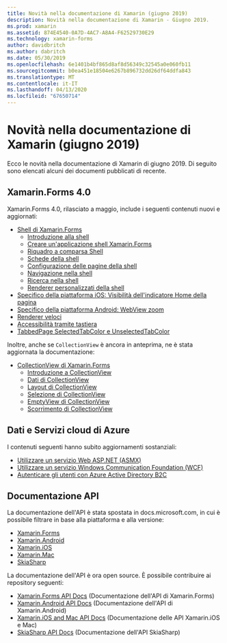 ```yaml
---
title: Novità nella documentazione di Xamarin (giugno 2019)
description: Novità nella documentazione di Xamarin - Giugno 2019.
ms.prod: xamarin
ms.assetid: 874E4540-0A7D-4AC7-A8A4-F62529730E29
ms.technology: xamarin-forms
author: davidbritch
ms.author: dabritch
ms.date: 05/30/2019
ms.openlocfilehash: 6e1401b4bf865d8af8d56349c32545a0e060fb11
ms.sourcegitcommit: b0ea451e18504e6267b896732dd26df64ddfa843
ms.translationtype: MT
ms.contentlocale: it-IT
ms.lasthandoff: 04/13/2020
ms.locfileid: "67650714"
---
```

# <a name="xamarin-docs-whats-new-june-2019"></a>Novità nella documentazione di Xamarin (giugno 2019)

Ecco le novità nella documentazione di Xamarin di giugno 2019. Di seguito sono elencati alcuni dei documenti pubblicati di recente.

## <a name="xamarinforms-40"></a>Xamarin.Forms 4.0

Xamarin.Forms 4.0, rilasciato a maggio, include i seguenti contenuti nuovi e aggiornati:

- [Shell di Xamarin.Forms](~/xamarin-forms/app-fundamentals/shell/index.md)
  - [Introduzione alla shell](~/xamarin-forms/app-fundamentals/shell/introduction.md)
  - [Creare un'applicazione shell Xamarin.Forms](~/xamarin-forms/app-fundamentals/shell/create.md)
  - [Riquadro a comparsa Shell](~/xamarin-forms/app-fundamentals/shell/flyout.md)
  - [Schede della shell](~/xamarin-forms/app-fundamentals/shell/tabs.md)
  - [Configurazione delle pagine della shell](~/xamarin-forms/app-fundamentals/shell/configuration.md)
  - [Navigazione nella shell](~/xamarin-forms/app-fundamentals/shell/navigation.md)
  - [Ricerca nella shell](~/xamarin-forms/app-fundamentals/shell/search.md)
  - [Renderer personalizzati della shell](~/xamarin-forms/app-fundamentals/shell/customrenderers.md)
- [Specifico della piattaforma iOS: Visibilità dell'indicatore Home della pagina](~/xamarin-forms/platform/ios/page-home-indicator.md)
- [Specifico della piattaforma Android: WebView zoom](~/xamarin-forms/platform/android/webview-zoom-controls.md)
- [Renderer veloci](~/xamarin-forms/internals/fast-renderers.md)
- [Accessibilità tramite tastiera](~/xamarin-forms/app-fundamentals/accessibility/keyboard.md)
- [TabbedPage SelectedTabColor e UnselectedTabColor](~/xamarin-forms/app-fundamentals/navigation/tabbed-page.md)

Inoltre, anche se `CollectionView` è ancora in anteprima, ne è stata aggiornata la documentazione:

- [CollectionView di Xamarin.Forms](~/xamarin-forms/user-interface/collectionview/index.md)
  - [Introduzione a CollectionView](~/xamarin-forms/user-interface/collectionview/introduction.md)
  - [Dati di CollectionView](~/xamarin-forms/user-interface/collectionview/populate-data.md)
  - [Layout di CollectionView](~/xamarin-forms/user-interface/collectionview/layout.md)
  - [Selezione di CollectionView](~/xamarin-forms/user-interface/collectionview/selection.md)
  - [EmptyView di CollectionView](~/xamarin-forms/user-interface/collectionview/emptyview.md)
  - [Scorrimento di CollectionView](~/xamarin-forms/user-interface/collectionview/scrolling.md)

## <a name="data--azure-cloud-services"></a>Dati e Servizi cloud di Azure

I contenuti seguenti hanno subito aggiornamenti sostanziali:

- [Utilizzare un servizio Web ASP.NET (ASMX)](~/xamarin-forms/data-cloud/web-services/asmx.md)
- [Utilizzare un servizio Windows Communication Foundation (WCF)](~/xamarin-forms/data-cloud/web-services/wcf.md)
- [Autenticare gli utenti con Azure Active Directory B2C](~/xamarin-forms/data-cloud/authentication/azure-ad-b2c.md)

## <a name="api-docs"></a>Documentazione API

La documentazione dell'API è stata spostata in docs.microsoft.com, in cui è possibile filtrare in base alla piattaforma e alla versione:

- [Xamarin.Forms](xref:Xamarin.Forms)
- [Xamarin.Android](/dotnet/api/?view=xamarinandroid-7.1)
- [Xamarin.iOS](/dotnet/api/?view=xamarin-ios-sdk-12)
- [Xamarin.Mac](/dotnet/api/?view=xamarinmac-3.0)
- [SkiaSharp](xref:SkiaSharp)

La documentazione dell'API è ora open source. È possibile contribuire ai repository seguenti:

- [Xamarin.Forms API Docs](https://github.com/xamarin/Xamarin.Forms-api-docs) (Documentazione dell'API di Xamarin.Forms)
- [Xamarin.Android API Docs](https://github.com/xamarin/android-api-docs) (Documentazione dell'API di Xamarin.Android)
- [Xamarin.iOS and Mac API Docs](https://github.com/xamarin/apple-api-docs) (Documentazione delle API Xamarin.iOS e Mac)
- [SkiaSharp API Docs](https://github.com/mono/skiasharp-api-docs) (Documentazione dell'API SkiaSharp)
